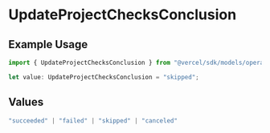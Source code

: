 # UpdateProjectChecksConclusion

## Example Usage

```typescript
import { UpdateProjectChecksConclusion } from "@vercel/sdk/models/operations";

let value: UpdateProjectChecksConclusion = "skipped";
```

## Values

```typescript
"succeeded" | "failed" | "skipped" | "canceled"
```